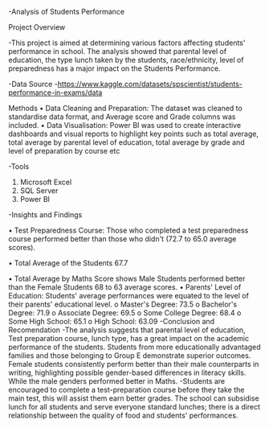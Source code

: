 -Analysis of Students Performance


Project Overview

-This project is aimed at determining various factors affecting students' performance in school. The analysis showed that parental level of education, the type lunch taken by the students, race/ethnicity, level of preparedness has a major impact on the Students Performance.


-Data Source
-https://www.kaggle.com/datasets/spscientist/students-performance-in-exams/data


Methods
•	Data Cleaning and Preparation: The dataset was cleaned to standardise data format, and Average score and Grade columns was included.
•	Data Visualisation: Power BI was used to create interactive dashboards and visual reports to highlight key points such as total average, total average by parental level of education, total average by grade and level of preparation by course etc


-Tools
1.	Microsoft Excel
2.	SQL Server
3.	Power BI

   
-Insights and Findings


•	Test Preparedness Course: Those who completed a test preparedness course performed better than those who didn't (72.7 to 65.0 average scores).

•	Total Average of the Students 67.7

•	Total Average by Maths Score shows Male Students performed better than the Female Students 68 to 63 average scores.
•	Parents' Level of Education: Students' average performances were equated to the level of their parents' educational level.
o	Master's Degree: 73.5
o	Bachelor's Degree: 71.9
o	Associate Degree: 69.5
o	Some College Degree: 68.4
o	Some High School: 65.1
o	High School: 63.09
-Conclusion and Recomendation
-The analysis suggests that parental level of education, Test preparation course, lunch type, has a great impact on the academic performance of the students. Students from more educationally advantaged families and those belonging to Group E demonstrate superior outcomes. Female students consistently perform better than their male counterparts in writing, highlighting possible gender-based differences in literacy skills. While the male genders performed better in Maths.
-Students are encouraged to complete a test-preparation course before they take the main test, this will assist them earn better grades. The school can subsidise lunch for all students and serve everyone standard lunches; there is a direct relationship between the quality of food and students' performances.

